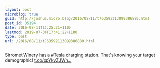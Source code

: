 ```yaml
---
layout: post
microblog: true
guid: http://joshua.micro.blog/2016/08/11/t763592113099386880.html
post_id: 35194
date: 2016-08-11T15:25:21+1100
lastmod: 2019-07-30T17:41:22+1100
type: post
url: /2016/08/11/t763592113099386880.html
---
```

Sirromet Winery has a #Tesla charging station. That's knowing your target demographic! [t.co/opYkyZJWh...](https://t.co/opYkyZJWhA)
